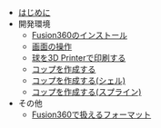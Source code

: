 
* [はじめに](README.md)
* 開発環境
    * [Fusion360のインストール](/dev/install.md)
    * [画面の操作](/dev/op.md)
    * [球を3D Printerで印刷する](/dev/hello.md)
    * [コップを作成する](/dev/cup.md)
	* [コップを作成する(シェル)](/dev/cup_shell.md)
	* [コップを作成する(スプライン)](/dev/cup_sprine.md)
* その他
	* [Fusion360で扱えるフォーマット](/dev/format.md)